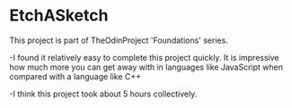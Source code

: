 # EtchASketch
This project is part of TheOdinProject 'Foundations' series.


-I found it relatively easy to complete this project quickly. It is impressive how much more you can get away with in languages like JavaScript when compared with a language like C++


-I think this project took about 5 hours collectively.
